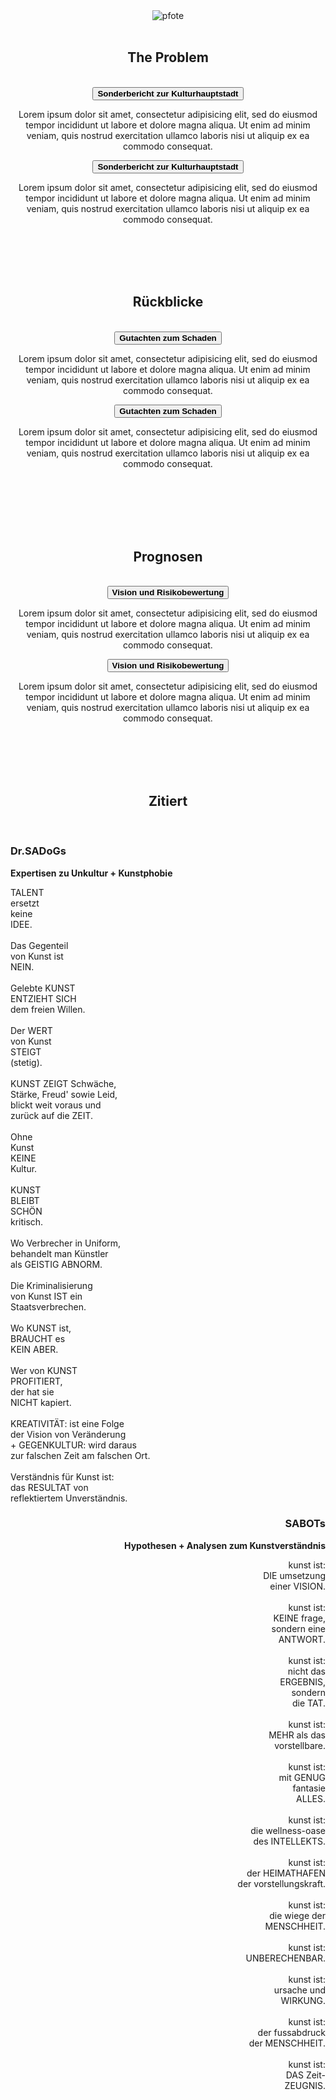 <div align="center">
  <div class="col-12 col-lg-10 col-xl-8">
    <img class="is-small" src="{{ "/assets/images/pfote.png" | relative_url }}" alt="pfote">
    <br> <br>
    <h2 class="post__subtitle"><span>The Problem</span></h2>  
    <br>
  </div>
  <button class="accordion h4"><strong>Sonderbericht zur Kulturhauptstadt</strong></button>
  <div class="accordion-content">
    <p>Lorem ipsum dolor sit amet, consectetur adipisicing elit, sed do eiusmod tempor incididunt ut labore et dolore magna aliqua. Ut enim ad minim veniam, quis nostrud exercitation ullamco laboris nisi ut aliquip ex ea commodo consequat.</p>
  </div>    
  <button class="accordion h4"><strong>Sonderbericht zur Kulturhauptstadt</strong></button>
  <div class="accordion-content">
    <p>Lorem ipsum dolor sit amet, consectetur adipisicing elit, sed do eiusmod tempor incididunt ut labore et dolore magna aliqua. Ut enim ad minim veniam, quis nostrud exercitation ullamco laboris nisi ut aliquip ex ea commodo consequat.</p>
  </div>
  <br> <br>
</div>
<div class="is-light_bg" align="center">
  <div class="col-12 col-lg-10 col-xl-8">
    <br> <br>
    <h2 class="post__subtitle"><span>Rückblicke</span></h2>  
    <br>
  </div>
  <button class="accordion h4"><strong>Gutachten zum Schaden</strong></button>
  <div class="accordion-content">
    <p>Lorem ipsum dolor sit amet, consectetur adipisicing elit, sed do eiusmod tempor incididunt ut labore et dolore magna aliqua. Ut enim ad minim veniam, quis nostrud exercitation ullamco laboris nisi ut aliquip ex ea commodo consequat.</p>
  </div>    
  <button class="accordion h4"><strong>Gutachten zum Schaden</strong></button>
  <div class="accordion-content">
    <p>Lorem ipsum dolor sit amet, consectetur adipisicing elit, sed do eiusmod tempor incididunt ut labore et dolore magna aliqua. Ut enim ad minim veniam, quis nostrud exercitation ullamco laboris nisi ut aliquip ex ea commodo consequat.</p>
  </div>
  <br> <br> <br>
</div>

<div align="center">
  <div class="col-12 col-lg-10 col-xl-8">
    <br><br>
    <h2 class="post__subtitle"><span>Prognosen</span></h2>  
    <br>
  </div>
  <button class="accordion h4"><strong>Vision und Risikobewertung</strong></button>
  <div class="accordion-content">
    <p>Lorem ipsum dolor sit amet, consectetur adipisicing elit, sed do eiusmod tempor incididunt ut labore et dolore magna aliqua. Ut enim ad minim veniam, quis nostrud exercitation ullamco laboris nisi ut aliquip ex ea commodo consequat.</p>
  </div>    
  <button class="accordion h4"><strong>Vision und Risikobewertung</strong></button>
  <div class="accordion-content">
    <p>Lorem ipsum dolor sit amet, consectetur adipisicing elit, sed do eiusmod tempor incididunt ut labore et dolore magna aliqua. Ut enim ad minim veniam, quis nostrud exercitation ullamco laboris nisi ut aliquip ex ea commodo consequat.</p>
  </div>
  <br> <br>
</div>

<div class="is-light_bg" align="center">
  <div class="col-12 col-lg-10 col-xl-8">
    <br> <br>
    <h2 class="post__subtitle"><span>Zitiert</span></h2>  
    <br>
    <div class="row">
      <div class="col-6" align="left">
        <h3><strong>Dr.SADoGs</strong></h3>
        <strong>Expertisen zu Unkultur + Kunstphobie</strong>
        <p>          
          TALENT<br>
          ersetzt<br>
          keine<br>
          IDEE.<br>
          <br>
          Das Gegenteil<br>
          von Kunst ist<br>
          NEIN.<br>
          <br>
          Gelebte KUNST<br>
          ENTZIEHT SICH<br>
          dem freien Willen.<br>
          <br>
          Der WERT<br>
          von Kunst<br>
          STEIGT<br>
          (stetig).<br>
          <br>
          KUNST ZEIGT Schwäche,<br>
          Stärke, Freud' sowie Leid,<br>
          blickt weit voraus und<br>
          zurück auf die ZEIT.<br>
          <br>
          Ohne<br>
          Kunst<br>
          KEINE<br>
          Kultur.<br>
          <br>
          KUNST<br>
          BLEIBT<br>
          SCHÖN<br>
          kritisch.<br>
          <br>
          Wo Verbrecher in Uniform,<br>
          behandelt man Künstler<br>
          als GEISTIG ABNORM.<br>
          <br>
          Die Kriminalisierung<br>
          von Kunst IST ein<br>
          Staatsverbrechen.<br>
          <br>
          Wo KUNST ist,<br>
          BRAUCHT es<br>
          KEIN ABER.<br>
          <br>
          Wer von KUNST<br>
          PROFITIERT,<br>
          der hat sie<br>
          NICHT kapiert.<br>
          <br>
          KREATIVITÄT: ist eine Folge<br>
          der Vision von Veränderung<br>
          + GEGENKULTUR: wird daraus<br>
          zur falschen Zeit am falschen Ort.<br>
          <br>
          Verständnis für Kunst ist:<br>
          das RESULTAT von<br>
          reflektiertem Unverständnis.<br>
        </p>
      </div>
      <div class="col-6" align="right">
        <h3><strong>SABOTs</strong></h3>
        <strong>Hypothesen + Analysen zum Kunstverständnis</strong>
        <p>
          kunst ist:<br>
          DIE umsetzung<br>
          einer VISION.<br>
          <br>
          kunst ist:<br>
          KEINE frage,<br>
          sondern eine<br>
          ANTWORT.<br>
          <br>
          kunst ist:<br>
          nicht das<br>
          ERGEBNIS,<br>
          sondern<br>
          die TAT.<br>
          <br>
          kunst ist:<br>
          MEHR als das<br>
          vorstellbare.<br>
          <br>
          kunst ist:<br>
          mit GENUG<br>
          fantasie<br>
          ALLES.<br>
          <br>
          kunst ist:<br>
          die wellness-oase<br>
          des INTELLEKTS.<br>
          <br>
          kunst ist:<br>
          der HEIMATHAFEN<br>
          der vorstellungskraft.<br>
          <br>
          kunst ist:<br>
          die wiege der<br>
          MENSCHHEIT.<br>
          <br>
          kunst ist:<br>
          UNBERECHENBAR.<br>
          <br>
          kunst ist:<br>
          ursache und<br>
          WIRKUNG.<br>
          <br>
          kunst ist:<br>
          der fussabdruck<br>
          der MENSCHHEIT.<br>
          <br>
          kunst ist:<br>
          DAS Zeit-<br>
          ZEUGNIS.<br>          
        </p>
      </div>
    </div>
    <br> <br>
  </div>  
</div>